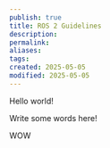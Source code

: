 ```yaml
---
publish: true
title: ROS 2 Guidelines
description: 
permalink: 
aliases: 
tags: 
created: 2025-05-05
modified: 2025-05-05
---
```


Hello world!

Write some words here!

WOW
